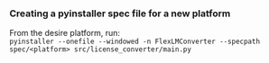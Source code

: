 ### Creating a pyinstaller spec file for a new platform
From the desire platform, run:  
`pyinstaller --onefile --windowed -n FlexLMConverter --specpath spec/<platform> src/license_converter/main.py
`